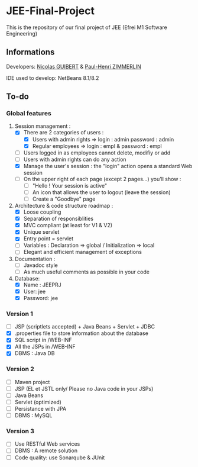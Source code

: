# JEE-Final-Project

This is the repository of our final project of JEE (Efrei M1 Software Engineering)

## Informations

Developers: [Nicolas GUIBERT](https://github.com/GuibertNicolas) & [Paul-Henri ZIMMERLIN](https://github.com/spirou1997)

IDE used to develop: NetBeans 8.1/8.2

## To-do

### Global features

1. Session management :
    - [x] There are 2 categories of users :
      - [x] Users with admin rights => login : admin password : admin
      - [x] Regular employees => login : empl & password : empl
    - [ ] Users logged in as employees cannot delete, modifiy or add
    - [ ] Users with admin rights can do any action
    - [x] Manage the user's session : the "login" action opens a standard Web session
    - [ ] On the upper right of each page (except 2 pages…) you’ll show :
      - [ ] "Hello <user> ! Your session is active"
      - [ ] An icon that allows the user to logout (leave the session)
      - [ ] Create a "Goodbye" page
      
2. Architecture & code structure roadmap :
    - [x] Loose coupling
    - [x] Separation of responsiblities
    - [x] MVC compliant (at least for V1 & V2)
    - [x] Unique servlet
    - [x] Entry point = servlet
    - [ ] Variables : Declaration => global / Initialization => local
    - [ ] Elegant and efficient management of exceptions
    
3. Documentation :
    - [ ] Javadoc style
    - [ ] As much useful comments as possible in your code
    
4. Database:
    - [x] Name : JEEPRJ
    - [x] User: jee
    - [x] Password: jee

### Version 1

- [ ] JSP (scriptlets accepted) + Java Beans + Servlet + JDBC
- [x] .properties file to store information about the database
- [x] SQL script in /WEB-INF
- [x] All the JSPs in /WEB-INF
- [x] DBMS : Java DB

### Version 2

- [ ] Maven project
- [ ] JSP (EL et JSTL only/ Please no Java code in your JSPs)
- [ ] Java Beans
- [ ] Servlet (optimized)
- [ ] Persistance with JPA
- [ ] DBMS : MySQL

### Version 3

- [ ] Use RESTful Web services
- [ ] DBMS : A remote solution
- [ ] Code quality: use Sonarqube & JUnit 
